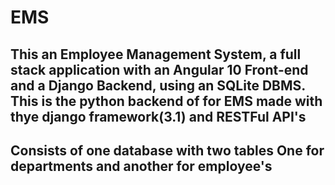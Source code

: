 # EMS
This an Employee Management System, a full stack application with an Angular 10 Front-end and a Django Backend, using an SQLite DBMS.
This is the python backend of for EMS
made with thye django framework(3.1) and RESTFul API's
--------------------------------------------------------
Consists of one database with two tables
One for departments and another for employee's
--------------------------------------------------------
